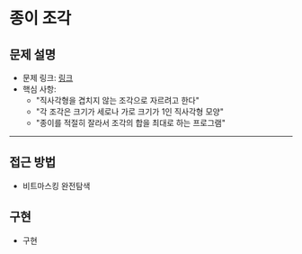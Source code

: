 # 종이 조각

## 문제 설명
- 문제 링크: [링크](https://www.acmicpc.net/problem/14391)
- 핵심 사항:
  - "직사각형을 겹치지 않는 조각으로 자르려고 한다"
  - "각 조각은 크기가 세로나 가로 크기가 1인 직사각형 모양"
  - "종이를 적절히 잘라서 조각의 합을 최대로 하는 프로그램"
---

## 접근 방법
- 비트마스킹 완전탐색
## 구현
- 구현